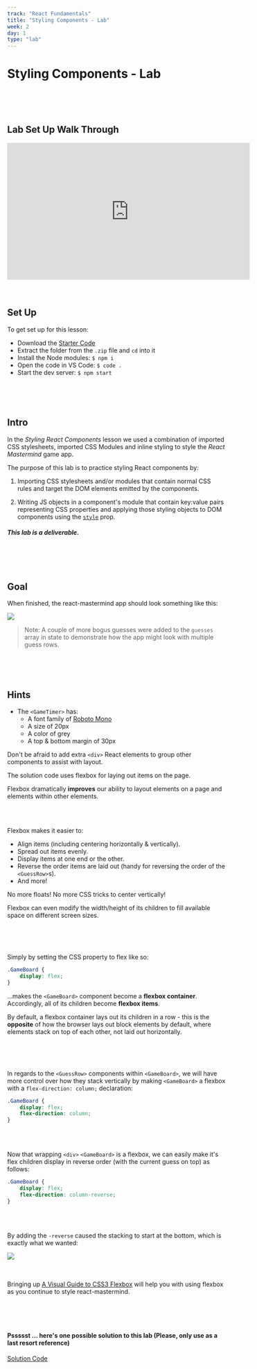 ```yaml
---
track: "React Fundamentals"
title: "Styling Components - Lab"
week: 2
day: 1
type: "lab"
---
```



# Styling Components - Lab

<br>
<br>
<br>

## Lab Set Up Walk Through

<iframe width="560" height="315" src="https://www.youtube.com/embed/e0woGXTPVEA" frameborder="0" allow="accelerometer; autoplay; clipboard-write; encrypted-media; gyroscope; picture-in-picture" allowfullscreen></iframe>

<br>
<br>
<br>


## Set Up

To get set up for this lesson:

- Download the <a href="/downloads/react_fundamentals/styling-components-lab/react-mastermind.zip" download>Starter Code</a>
- Extract the folder from the `.zip` file and `cd` into it
- Install the Node modules: `$ npm i`
- Open the code in VS Code: `$ code .`
- Start the dev server: `$ npm start`


<br>
<br>
<br>




## Intro

In the _Styling React Components_ lesson we used a combination of imported CSS stylesheets, imported CSS Modules and inline styling to style the _React Mastermind_ game app.

The purpose of this lab is to practice styling React components by:

1. Importing CSS stylesheets and/or modules that contain normal CSS rules and target the DOM elements emitted by the components.

2. Writing JS objects in a component's module that contain key:value pairs representing CSS properties and applying those styling objects to DOM components using the [`style`](https://facebook.github.io/react/docs/dom-elements.html#style) prop.


##### This lab is a deliverable.


<br>
<br>
<br>



## Goal

When finished, the react-mastermind app should look something like this:

<img src="https://i.imgur.com/T4dN4UU.png">

> Note: A couple of more bogus guesses were added to the `guesses` array in state to demonstrate how the app might look with multiple guess rows. 

<br>
<br>
<br>



## Hints

- The `<GameTimer>` has:
	- A font family of [Roboto Mono](https://fonts.google.com/specimen/Roboto+Mono)
	- A size of 20px
	- A color of grey
	- A top & bottom margin of 30px


Don't be afraid to add extra `<div>` React elements to group other components to assist with layout.

The solution code uses flexbox for laying out items on the page.

Flexbox dramatically **improves** our ability to layout elements on a page and elements within other elements.


<br>
<br>

Flexbox makes it easier to:

- Align items (including centering horizontally & vertically).
- Spread out items evenly.
- Display items at one end or the other.
- Reverse the order items are laid out (handy for reversing the order of the `<GuessRow>`s).
- And more!


No more floats! No more CSS tricks to center vertically!


Flexbox can even modify the width/height of its children to fill available space on different screen sizes.

<br>
<br>
<br>


Simply by setting the CSS property to flex like so:
	
```css
.GameBoard {
	display: flex;
}
```

...makes the `<GameBoard>` component become a **flexbox container**. Accordingly, all of its children become **flexbox items**.

By default, a flexbox container lays out its children in a row - this is the **opposite** of how the browser lays out block elements by default, where elements stack on top of each other, not laid out horizontally.

<br>
<br>
<br>


In regards to the `<GuessRow>` components within `<GameBoard>`, we will have more control over how they stack vertically by making `<GameBoard>` a flexbox with a `flex-direction: column;` declaration:

```css
.GameBoard {
	display: flex;
	flex-direction: column;
}
```

<br>
<br>


Now that wrapping `<div>` `<GameBoard>` is a flexbox, we can easily make it's flex children display in reverse order (with the current guess on top) as follows:

```css
.GameBoard {
	display: flex;
	flex-direction: column-reverse;
}
```

<br>
<br>


By adding the `-reverse` caused the stacking to start at the bottom, which is exactly what we wanted:

<img src="https://i.imgur.com/cNrGkdA.png">

<br>
<br>
<br>

Bringing up [A Visual Guide to CSS3 Flexbox](https://scotch.io/tutorials/a-visual-guide-to-css3-flexbox-properties?utm_content=bufferbb7b2&utm_medium=social&utm_source=twitter.com&utm_campaign=buffer#comments-section) will help you with using flexbox as you continue to style react-mastermind.

<br>
<br>
<br>



#### Pssssst ... here's one possible solution to this lab (Please, only use as a last resort reference) 

<a href="/downloads/react_fundamentals/styling-components-lab-solution/react-mastermind.zip" download>Solution Code</a>